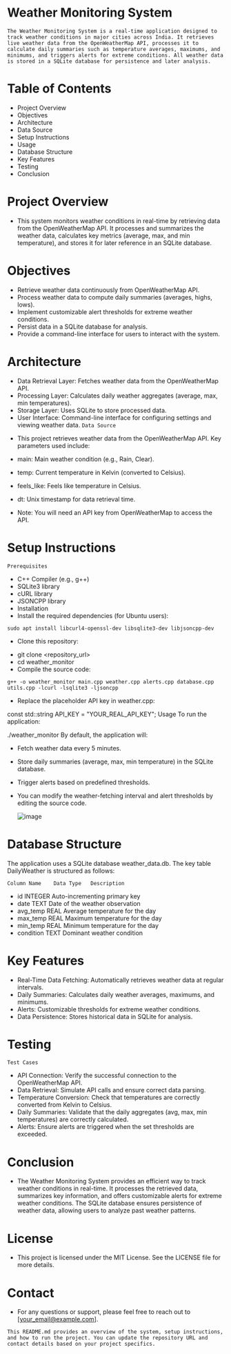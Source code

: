 #      Weather Monitoring System
`The Weather Monitoring System is a real-time application designed to track weather conditions in major cities across India. It retrieves live weather data from the OpenWeatherMap API, processes it to calculate daily summaries such as temperature averages, maximums, and minimums, and triggers alerts for extreme conditions. All weather data is stored in a SQLite database for persistence and later analysis.`

#    Table of Contents
- Project Overview
- Objectives
- Architecture
- Data Source
- Setup Instructions
- Usage
- Database Structure
- Key Features
- Testing
- Conclusion
# Project Overview
- This system monitors weather conditions in real-time by retrieving data from the OpenWeatherMap API. It processes and 
 summarizes the weather data, calculates key metrics (average, max, and min temperature), and stores it for later reference 
  in an SQLite database.

# Objectives
* Retrieve weather data continuously from OpenWeatherMap API.
* Process weather data to compute daily summaries (averages, highs, lows).
* Implement customizable alert thresholds for extreme weather conditions.
* Persist data in a SQLite database for analysis.
* Provide a command-line interface for users to interact with the system.
# Architecture
* Data Retrieval Layer: Fetches weather data from the OpenWeatherMap API.
* Processing Layer: Calculates daily weather aggregates (average, max, min temperatures).
* Storage Layer: Uses SQLite to store processed data.
* User Interface: Command-line interface for configuring settings and viewing weather data.
`Data Source`
- This project retrieves weather data from the OpenWeatherMap API. Key parameters used include:

- main: Main weather condition (e.g., Rain, Clear).
- temp: Current temperature in Kelvin (converted to Celsius).
- feels_like: Feels like temperature in Celsius.
- dt: Unix timestamp for data retrieval time.
- Note: You will need an API key from OpenWeatherMap to access the API.

# Setup Instructions
`Prerequisites`
- C++ Compiler (e.g., g++)
- SQLite3 library
- cURL library
- JSONCPP library
- Installation
- Install the required dependencies (for Ubuntu users):

 `sudo apt install libcurl4-openssl-dev libsqlite3-dev libjsoncpp-dev`
* Clone this repository:
- git clone <repository_url>
- cd weather_monitor
- Compile the source code:


`g++ -o weather_monitor main.cpp weather.cpp alerts.cpp database.cpp utils.cpp -lcurl -lsqlite3 -ljsoncpp`
- Replace the placeholder API key in weather.cpp:

const std::string API_KEY = "YOUR_REAL_API_KEY";
Usage
To run the application:


./weather_monitor
By default, the application will:

- Fetch weather data every 5 minutes.
- Store daily summaries (average, max, min temperature) in the SQLite database.
- Trigger alerts based on predefined thresholds.
- You can modify the weather-fetching interval and alert thresholds by editing the source code.

  ![image](https://github.com/user-attachments/assets/f2ef81c7-9299-44dc-988c-8ea3eb138e0a)


# Database Structure
The application uses a SQLite database weather_data.db. The key table DailyWeather is structured as follows:

`Column Name	Data Type	Description`
- id	INTEGER	Auto-incrementing primary key
- date	TEXT	Date of the weather observation
- avg_temp	REAL	Average temperature for the day
- max_temp	REAL	Maximum temperature for the day
- min_temp	REAL	Minimum temperature for the day
- condition	TEXT	Dominant weather condition
# Key Features
- Real-Time Data Fetching: Automatically retrieves weather data at regular intervals.
- Daily Summaries: Calculates daily weather averages, maximums, and minimums.
- Alerts: Customizable thresholds for extreme weather conditions.
- Data Persistence: Stores historical data in SQLite for analysis.
# Testing
`Test Cases`
- API Connection: Verify the successful connection to the OpenWeatherMap API.
- Data Retrieval: Simulate API calls and ensure correct data parsing.
- Temperature Conversion: Check that temperatures are correctly converted from Kelvin to Celsius.
- Daily Summaries: Validate that the daily aggregates (avg, max, min temperatures) are correctly calculated.
- Alerts: Ensure alerts are triggered when the set thresholds are exceeded.
# Conclusion
- The Weather Monitoring System provides an efficient way to track weather conditions in real-time. It processes the retrieved data, summarizes key information, and offers customizable alerts for extreme weather conditions. The SQLite database ensures persistence of weather data, allowing users to analyze past weather patterns.

# License
- This project is licensed under the MIT License. See the LICENSE file for more details.

# Contact
- For any questions or support, please feel free to reach out to [your_email@example.com].

`This README.md provides an overview of the system, setup instructions, and how to run the project. You can update the repository URL and contact details based on your project specifics.`







